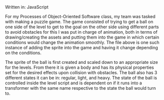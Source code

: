 Written in: JavaScript   
   
For my Processes of Object-Oriented Software class, my team was tasked with making a puzzle game. The game consisted of trying to get a ball on one side of the level to get to the goal on the other side using different parts to avoid obstacles for this I was put in charge of animation, both in terms of drawing/creating the assets and putting them into the game in which certain conditions would change the animation smoothly. The file above is one such instance of adding the sprite into the game and having it change depending on the conditions.  
   
The sprite of the ball is first created and scaled down to an appropriate size for the levels. From there it is given a body and has its physical properties set for the desired effects upon collision with obstacles. The ball also has 3 different states it can be in: regular, light, and heavy. The state of the ball is controlled inside the level script and is dependent on if it runs into a transformer with the same name respective to the state the ball would turn to.   
